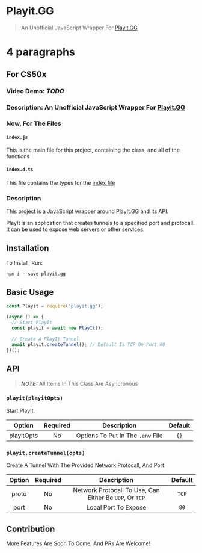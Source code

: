 # Playit.GG

> An Unofficial JavaScript Wrapper For [Playit.GG](https://playit.gg/)

# 4 paragraphs

## For CS50x

### Video Demo: **_TODO_**

### Description: An Unofficial JavaScript Wrapper For [Playit.GG](https://playit.gg/)

### Now, For The Files

#### `index.js`

This is the main file for this project, containing the class, and all of the functions

#### `index.d.ts`

This file contains the types for the [index file](#indexjs)

### Description

This project is a JavaScript wrapper around [PlayIt.GG](https://playit.gg/) and its API.

PlayIt is an application that creates tunnels to a specified port and protocall. It can be used to expose web servers or other services.

## Installation

To Install, Run:

```
npm i --save playit.gg
```

## Basic Usage

```js
const Playit = require('playit.gg');

(async () => {
  // Start PlayIt
  const playit = await new PlayIt();

  // Create A PlayIt Tunnel
  await playit.createTunnel(); // Default Is TCP On Port 80
})();
```

## API

> **_NOTE:_** All Items In This Class Are Asyncronous

### `playit(playitOpts)`

Start PlayIt.

|   Option   | Required |            Description            | Default |
| :--------: | :------: | :-------------------------------: | :-----: |
| playitOpts |    No    | Options To Put In The `.env` File |  `{}`   |

### `playit.createTunnel(opts)`

Create A Tunnel With The Provided Network Protocall, And Port

| Option | Required |                       Description                       | Default |
| :----: | :------: | :-----------------------------------------------------: | :-----: |
| proto  |    No    | Network Protocall To Use, Can Either Be `UDP`, Or `TCP` |  `TCP`  |
|  port  |    No    |                  Local Port To Expose                   |  `80`   |

## Contribution

More Features Are Soon To Come, And PRs Are Welcome!
